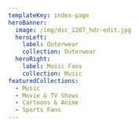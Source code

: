 ```yaml
---
templateKey: index-page
heroBanner:
  image: /img/dsc_2207_hdr-edit.jpg
  heroLeft:
    label: Outerwear
    collection: Outerwear
  heroRight:
    label: Music Fans
    collection: Music
featuredCollections:
  - Music
  - Movie & TV Shows
  - Cartoons & Anime
  - Sports Fans
---
```

